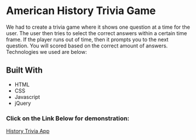 # American History Trivia Game

We had to create a trivia game where it shows one question at a time for the user. The user then tries to select the correct answers within a certain time frame. If the player runs out of time, then it prompts you to the next question. You will scored based on the correct amount of answers. Technologies we used are below:

## Built With

* HTML
* CSS
* Javascript
* jQuery

### Click on the Link Below for demonstration:

[History Trivia App](https://bostonfan06.github.io/HistoryTrivia/)
